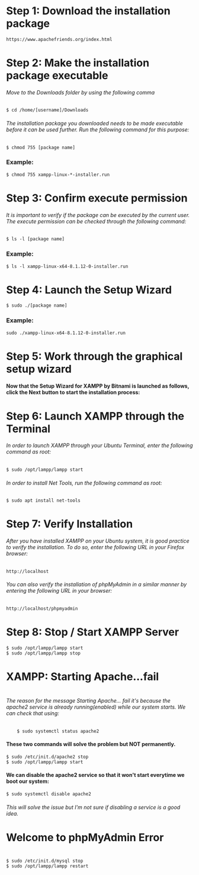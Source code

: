 # Step 1: Download the installation package

    https://www.apachefriends.org/index.html

# Step 2: Make the installation package executable

###### Move to the Downloads folder by using the following comma

    $ cd /home/[username]/Downloads

###### The installation package you downloaded needs to be made executable before it can be used further. Run the following command for this purpose:

    $ chmod 755 [package name]

### Example:

    $ chmod 755 xampp-linux-*-installer.run

# Step 3: Confirm execute permission

###### It is important to verify if the package can be executed by the current user. The execute permission can be checked through the following command:

    $ ls -l [package name]

### Example:

    $ ls -l xampp-linux-x64-8.1.12-0-installer.run

# Step 4: Launch the Setup Wizard

    $ sudo ./[package name]

### Example:

    sudo ./xampp-linux-x64-8.1.12-0-installer.run

# Step 5: Work through the graphical setup wizard

#### Now that the Setup Wizard for XAMPP by Bitnami is launched as follows, click the Next button to start the installation process:

# Step 6: Launch XAMPP through the Terminal

###### In order to launch XAMPP through your Ubuntu Terminal, enter the following command as root:

    $ sudo /opt/lampp/lampp start

###### In order to install Net Tools, run the following command as root:

    $ sudo apt install net-tools

# Step 7: Verify Installation

###### After you have installed XAMPP on your Ubuntu system, it is good practice to verify the installation. To do so, enter the following URL in your Firefox browser:

    http://localhost

###### You can also verify the installation of phpMyAdmin in a similar manner by entering the following URL in your browser:

    http://localhost/phpmyadmin

# Step 8: Stop / Start XAMPP Server

    $ sudo /opt/lampp/lampp start
    $ sudo /opt/lampp/lampp stop

#

# XAMPP: Starting Apache...fail

#

###### The reason for the message Starting Apache... fail it's because the apache2 service is already running(enabled) while our system starts. We can check that using:

        $ sudo systemctl status apache2

#### These two commands will solve the problem but NOT permanently.

    $ sudo /etc/init.d/apache2 stop
    $ sudo /opt/lampp/lampp start

#### We can disable the apache2 service so that it won't start everytime we boot our system:

    $ sudo systemctl disable apache2

###### This will solve the issue but I'm not sure if disabling a service is a good idea.

#

# Welcome to phpMyAdmin Error

#

    $ sudo /etc/init.d/mysql stop
    $ sudo /opt/lampp/lampp restart
